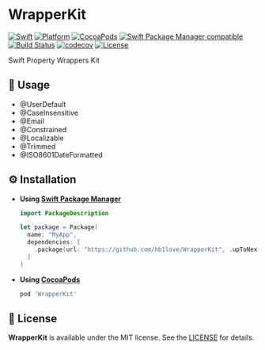 # WrapperKit

[![Swift](https://img.shields.io/badge/Swift-5.2-orange.svg)](https://swift.org)
[![Platform](https://img.shields.io/cocoapods/p/WrapperKit.svg?style=flat)](https://github.com/hb1love/WrapperKit)
[![CocoaPods](http://img.shields.io/cocoapods/v/WrapperKit.svg)](https://github.com/hb1love/WrapperKit)
[![Swift Package Manager compatible](https://img.shields.io/badge/Swift%20Package%20Manager-compatible-4BC51D.svg?style=flat)](https://swift.org/package-manager)
[![Build Status](https://github.com/hb1love/WrapperKit/workflows/CI/badge.svg?branch=master)](https://github.com/hb1love/WrapperKit/actions)
[![codecov](https://codecov.io/gh/hb1love/WrapperKit/branch/master/graph/badge.svg)](https://codecov.io/gh/hb1love/WrapperKit)
[![License](https://img.shields.io/github/license/hb1love/WrapperKit)](LICENSE)

Swift Property Wrappers Kit

## 🌷 Usage

- @UserDefault
- @CaseInsensitive
- @Email
- @Constrained
- @Localizable
- @Trimmed
- @ISO8601DateFormatted

## ⚙️ Installation

- **Using [Swift Package Manager](https://swift.org/package-manager/)**

  ```swift
  import PackageDescription

  let package = Package(
    name: "MyApp",
    dependencies: [
      .package(url: "https://github.com/hb1love/WrapperKit", .upToNextMajor(from: "1.0.0"))
    ]
  )
  ```

- **Using [CocoaPods](https://cocoapods.org)**

  ```ruby
  pod 'WrapperKit'
  ```

## 👮‍ License

**WrapperKit** is available under the MIT license. See the [LICENSE](LICENSE) for details.

